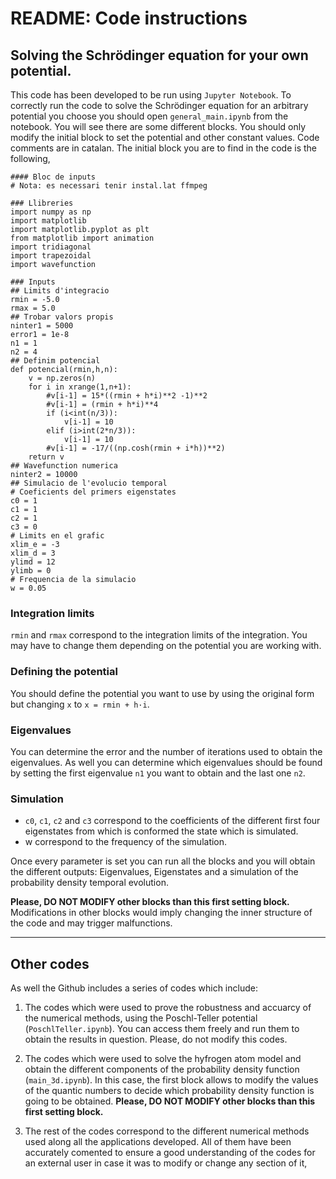 # README: Code instructions 

## Solving the Schrödinger equation for your own potential. 
This code has been developed to be run using `Jupyter Notebook`. To correctly run the code to solve the Schrödinger equation for 
an arbitrary potential you choose you should open `general_main.ipynb` from the notebook. You will see there are some different blocks. 
You should only modify the initial block to set the potential and other constant values. Code comments are in catalan. 
The initial block you are to find in the code is the following,

~~~~
#### Bloc de inputs
# Nota: es necessari tenir instal.lat ffmpeg

### Llibreries
import numpy as np
import matplotlib
import matplotlib.pyplot as plt
from matplotlib import animation
import tridiagonal
import trapezoidal
import wavefunction

### Inputs
## Limits d'integracio
rmin = -5.0
rmax = 5.0
## Trobar valors propis
ninter1 = 5000
error1 = 1e-8
n1 = 1
n2 = 4
## Definim potencial
def potencial(rmin,h,n):
    v = np.zeros(n)
    for i in xrange(1,n+1):
        #v[i-1] = 15*((rmin + h*i)**2 -1)**2
        #v[i-1] = (rmin + h*i)**4
        if (i<int(n/3)):
            v[i-1] = 10
        elif (i>int(2*n/3)):
            v[i-1] = 10
        #v[i-1] = -17/((np.cosh(rmin + i*h))**2) 
    return v
## Wavefunction numerica
ninter2 = 10000
## Simulacio de l'evolucio temporal
# Coeficients del primers eigenstates
c0 = 1
c1 = 1
c2 = 1
c3 = 0
# Limits en el grafic
xlim_e = -3
xlim_d = 3
ylimd = 12
ylimb = 0
# Frequencia de la simulacio
w = 0.05
~~~~

### Integration limits
`rmin` and `rmax` correspond to the integration limits of the integration. You may have to change them depending on the potential 
you are working with.

### Defining the potential
You should define the potential you want to use by using the original form but changing `x` to `x = rmin + h·i`. 

### Eigenvalues
You can determine the error and the number of iterations used to obtain the eigenvalues. As well you can determine which eigenvalues 
should be found by setting the first eigenvalue `n1` you want to obtain and the last one `n2`.

### Simulation
- `c0`, `c1`, `c2` and `c3` correspond to the coefficients of the different first four eigenstates from which is conformed the state which is 
simulated.
- w correspond to the frequency of the simulation.

Once every parameter is set you can run all the blocks and you will obtain the different outputs: Eigenvalues, Eigenstates and a simulation of the probability density temporal evolution.

**Please, DO NOT MODIFY other blocks than this first setting block.** Modifications in other blocks would imply changing the inner structure of the code
and may trigger malfunctions.

***

## Other codes
As well the Github includes a series of codes which include:
1) The codes which were used to prove the robustness and accuarcy of the numerical methods, using the Poschl-Teller potential (`PoschlTeller.ipynb`). 
You can access them freely and run them to obtain the results in question. Please, do not modify this codes. 

2) The codes which were used to solve the hyfrogen atom model and obtain the different components of the probability density function (`main_3d.ipynb`). 
In this case, the first block allows to modify the values of the quantic numbers to decide which probability density function is going to be obtained.
**Please, DO NOT MODIFY other blocks than this first setting block.**

3) The rest of the codes correspond to the different numerical methods used along all the applications developed. All of them have been
accurately comented to ensure a good understanding of the codes for an external user in case it was to modify or change any section of it, 
